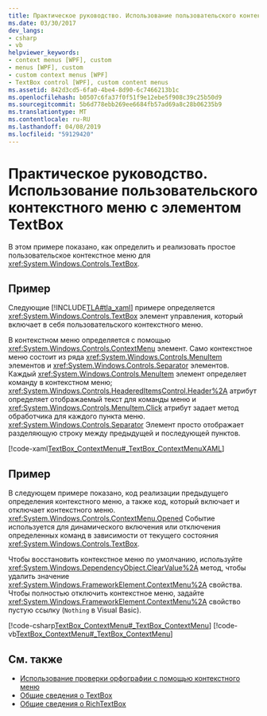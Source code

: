 ```yaml
---
title: Практическое руководство. Использование пользовательского контекстного меню с элементом TextBox
ms.date: 03/30/2017
dev_langs:
- csharp
- vb
helpviewer_keywords:
- context menus [WPF], custom
- menus [WPF], custom
- custom context menus [WPF]
- TextBox control [WPF], custom content menus
ms.assetid: 842d3cd5-6fa0-4be4-8d90-6c7466213b1c
ms.openlocfilehash: b0507c6fa37f0f51f9e12ebe5f908c39c25b50d9
ms.sourcegitcommit: 5b6d778ebb269ee6684fb57ad69a8c28b06235b9
ms.translationtype: MT
ms.contentlocale: ru-RU
ms.lasthandoff: 04/08/2019
ms.locfileid: "59129420"
---
```

# <a name="how-to-use-a-custom-context-menu-with-a-textbox"></a>Практическое руководство. Использование пользовательского контекстного меню с элементом TextBox
В этом примере показано, как определить и реализовать простое пользовательское контекстное меню для <xref:System.Windows.Controls.TextBox>.  
  
## <a name="example"></a>Пример  
 Следующие [!INCLUDE[TLA#tla_xaml](../../../../includes/tlasharptla-xaml-md.md)] примере определяется <xref:System.Windows.Controls.TextBox> элемент управления, который включает в себя пользовательского контекстного меню.  
  
 В контекстном меню определяется с помощью <xref:System.Windows.Controls.ContextMenu> элемент.  Само контекстное меню состоит из ряда <xref:System.Windows.Controls.MenuItem> элементов и <xref:System.Windows.Controls.Separator> элементов.  Каждый <xref:System.Windows.Controls.MenuItem> элемент определяет команду в контекстном меню; <xref:System.Windows.Controls.HeaderedItemsControl.Header%2A> атрибут определяет отображаемый текст для команды меню и <xref:System.Windows.Controls.MenuItem.Click> атрибут задает метод обработчика для каждого пункта меню.  <xref:System.Windows.Controls.Separator> Элемент просто отображает разделяющую строку между предыдущей и последующей пунктов.  
  
 [!code-xaml[TextBox_ContextMenu#_TextBox_ContextMenuXAML](~/samples/snippets/csharp/VS_Snippets_Wpf/TextBox_ContextMenu/CSharp/Window1.xaml#_textbox_contextmenuxaml)]  
  
## <a name="example"></a>Пример  
 В следующем примере показано, код реализации предыдущего определения контекстного меню, а также код, который включает и отключает контекстного меню.  <xref:System.Windows.Controls.ContextMenu.Opened> Событие используется для динамического включения или отключения определенных команд в зависимости от текущего состояния <xref:System.Windows.Controls.TextBox>.  
  
 Чтобы восстановить контекстное меню по умолчанию, используйте <xref:System.Windows.DependencyObject.ClearValue%2A> метод, чтобы удалить значение <xref:System.Windows.FrameworkElement.ContextMenu%2A> свойства.  Чтобы полностью отключить контекстное меню, задайте <xref:System.Windows.FrameworkElement.ContextMenu%2A> свойство пустую ссылку (`Nothing` в Visual Basic).  
  
 [!code-csharp[TextBox_ContextMenu#_TextBox_ContextMenu](~/samples/snippets/csharp/VS_Snippets_Wpf/TextBox_ContextMenu/CSharp/Window1.xaml.cs#_textbox_contextmenu)]
 [!code-vb[TextBox_ContextMenu#_TextBox_ContextMenu](~/samples/snippets/visualbasic/VS_Snippets_Wpf/TextBox_ContextMenu/VisualBasic/Window1.xaml.vb#_textbox_contextmenu)]  
  
## <a name="see-also"></a>См. также

- [Использование проверки орфографии с помощью контекстного меню](how-to-use-spell-checking-with-a-context-menu.md)
- [Общие сведения о TextBox](textbox-overview.md)
- [Общие сведения о RichTextBox](richtextbox-overview.md)
